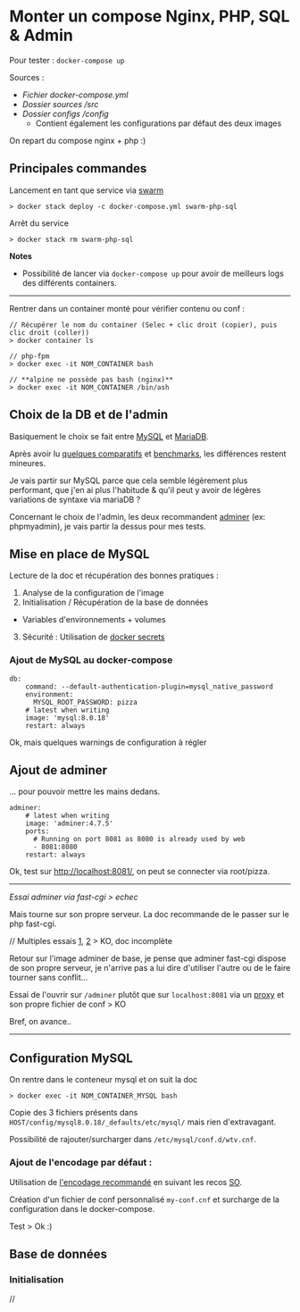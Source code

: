 # Monter un compose Nginx, PHP, SQL & Admin

Pour tester : `docker-compose up`

Sources :

- *Fichier docker-compose.yml*
- *Dossier sources /src*
- *Dossier configs /config*
  - Contient également les configurations par défaut des deux images

On repart du compose nginx + php :)



## Principales commandes

Lancement en tant que service via [swarm](https://docs.docker.com/get-started/part4/)

```
> docker stack deploy -c docker-compose.yml swarm-php-sql
```

Arrêt du service

```
> docker stack rm swarm-php-sql
```

**Notes**

- Possibilité de lancer via `docker-compose up` pour avoir de meilleurs logs des différents containers.

---

Rentrer dans un container monté pour vérifier contenu ou conf :

```
// Récupérer le nom du container (Selec + clic droit (copier), puis clic droit (coller)) 
> docker container ls 

// php-fpm 
> docker exec -it NOM_CONTAINER bash 

// **alpine ne possède pas bash (nginx)**
> docker exec -it NOM_CONTAINER /bin/ash 
```



## Choix de la DB et de l'admin

Basiquement le choix se fait entre [MySQL](https://hub.docker.com/_/mysql) et [MariaDB](https://hub.docker.com/_/mariadb).

Après avoir lu [quelques comparatifs](https://www.eversql.com/mariadb-vs-mysql/) et [benchmarks](http://dimitrik.free.fr/blog/archives/2018/04/mysql-performance-80-and-utf8-impact.html), les différences restent mineures.

Je vais partir sur MySQL parce que cela semble légèrement plus performant, que j'en ai plus l'habitude & qu'il peut y avoir de légères variations de syntaxe via mariaDB ?

Concernant le choix de l'admin, les deux recommandent [adminer](https://hub.docker.com/_/adminer) (ex: phpmyadmin), je vais partir la dessus pour mes tests.



## Mise en place de MySQL

Lecture de la doc et récupération des bonnes pratiques :

1. Analyse de la configuration de l'image
2. Initialisation / Récupération de la base de données
  - Variables d'environnements + volumes
3. Sécurité : Utilisation de [docker secrets](https://docs.docker.com/compose/compose-file/#secrets)


### Ajout de MySQL au docker-compose

```
db:
    command: --default-authentication-plugin=mysql_native_password
    environment:
      MYSQL_ROOT_PASSWORD: pizza
    # latest when writing
    image: 'mysql:8.0.18'
    restart: always
```

Ok, mais quelques warnings de configuration à régler



## Ajout de adminer

... pour pouvoir mettre les mains dedans.

```
adminer:
    # latest when writing
    image: 'adminer:4.7.5'
    ports:
      # Running on port 8081 as 8080 is already used by web
      - 8081:8080
    restart: always
```

Ok, test sur [http://localhost:8081/](http://localhost:8081/), on peut se connecter via root/pizza.

---

*Essai adminer via fast-cgi > echec*

Mais tourne sur son propre serveur. La doc recommande de le passer sur le php fast-cgi.

// Multiples essais [1](https://github.com/TimWolla/docker-adminer/issues/35), [2](https://forum.vestacp.com/viewtopic.php?t=14386&start=10) > KO, doc incomplète

Retour sur l'image adminer de base, je pense que adminer fast-cgi dispose de son propre serveur, je n'arrive pas a lui dire d'utiliser l'autre ou de le faire tourner sans conflit...

Essai de l'ouvrir sur `/adminer` plutôt que sur `localhost:8081` via un [proxy](https://gist.github.com/soheilhy/8b94347ff8336d971ad0) et son propre fichier de conf > KO

Bref, on avance..

---



## Configuration MySQL

On rentre dans le conteneur mysql et on suit la doc

```
> docker exec -it NOM_CONTAINER_MYSQL bash
```

Copie des 3 fichiers présents dans `HOST/config/mysql8.0.18/_defaults/etc/mysql/` mais rien d'extravagant.

Possibilité de rajouter/surcharger dans `/etc/mysql/conf.d/wtv.cnf`.


### Ajout de l'encodage par défaut :

Utilisation de [l'encodage recommandé](https://dev.mysql.com/doc/refman/5.5/en/charset-unicode-utf8mb4.html) en suivant les recos [SO](https://stackoverflow.com/a/3513812/12026487).

Création d'un fichier de conf personnalisé `my-conf.cnf` et surcharge de la configuration dans le docker-compose.

Test > Ok :)



## Base de données

### Initialisation









































//

